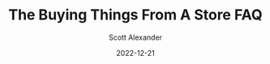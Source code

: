 ---
layout: podcast
title: "The Buying Things From A Store FAQ"
author: Scott Alexander
description: https://astralcodexten.substack.com/p/the-buying-things-from-a-store-faq
date: 2022-12-21
length: 33910
duration: 8
guid: the-buying-things-from-a-store-faq
---